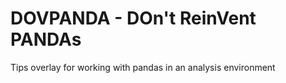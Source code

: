 # DOVPANDA - DOn't ReinVent PANDAs

Tips overlay for working with pandas in an analysis environment
